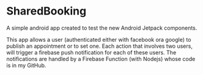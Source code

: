 # SharedBooking

A simple android app created to test the new Android Jetpack components.


This app allows a user (authenticated either with facebook ora google) to publish an appointment or to set one.
Each action that involves two users, will trigger a firebase push notification for each of these users.
The notifications are handled by a Firebase Function (with Nodejs) whose code is in my GitHub.
